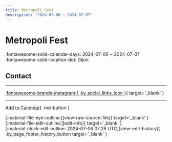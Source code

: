 ```yaml
---
title: Metropoli Fest
description: "2024-07-06 ~ 2024-07-07"
---
```


# Metropoli Fest 

:fontawesome-solid-calendar-days: 2024-07-06 ~ 2024-07-07  
:fontawesome-solid-location-dot: Gijon  

## Contact


---

 [:fontawesome-brands-instagram:{ .ky_social_links_icon }](https://instagram.com/swing4asturias){ target='_blank' }

---

[Add to Calendar](https://swing.news/ics/en/2024/es/metropoli-fest-2024.ics){ .md-button }

<div class="ky_page_footer" markdown>
<div class="ky_page_footer_trailing" markdown="span">
[:material-file-eye-outline:][view-raw-source-file]{ target='_blank' }
[:material-file-edit-outline:][edit-info]{ target='_blank' }
</div>
<div class="ky_page_footer_leading" markdown="span">
[:material-clock-edit-outline: 2024-07-06 07:28 UTC][view-edit-history]{ .ky_page_footer_history_button target='_blank' }
</div>
</div>

[view-raw-source-file]: https://github.com/swingdance/events/blob/main/2024/es/metropoli-fest-2024.json "View Raw Source File"
[edit-info]: https://github.com/swingdance/events/issues/new?assignees=&labels=update+event&projects=&template=03-update_entity.yml&title=%5B2024%2Fes%5D%20Metropoli%20Fest&region=es&year=2024&id=metropoli-fest-2024&name=Metropoli%20Fest&org_id= "Edit Info"

[view-edit-history]: https://github.com/swingdance/events/commits/main/2024/es/metropoli-fest-2024.json "View Edit History"
